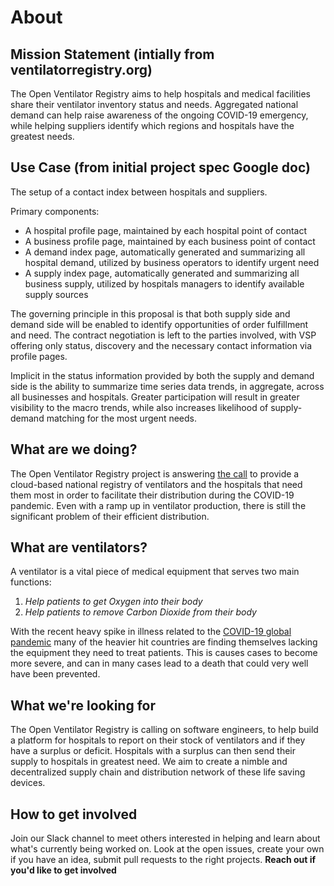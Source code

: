 # About 

## Mission Statement (intially from ventilatorregistry.org)
The Open Ventilator Registry aims to help hospitals and medical facilities share their ventilator inventory status and needs. Aggregated national demand can help raise awareness of the ongoing COVID-19 emergency, while helping suppliers identify which regions and hospitals have the greatest needs.

## Use Case (from initial project spec Google doc)
The setup of a contact index between hospitals and suppliers. 

Primary components:
- A hospital profile page, maintained by each hospital point of contact
- A business profile page, maintained by each business point of contact
- A demand index page, automatically generated and summarizing all hospital demand, utilized by business operators to identify urgent need
- A supply index page, automatically generated and summarizing all business supply, utilized by hospitals managers to identify available supply sources 

The governing principle in this proposal is that both supply side and demand side will be enabled to identify opportunities of order fulfillment and need. The contract negotiation is left to the parties involved, with VSP offering only status, discovery and the necessary contact information via profile pages. 

Implicit in the status information provided by both the supply and demand side is the ability to summarize time series data trends, in aggregate, across all businesses and hospitals. Greater participation will result in greater visibility to the macro trends, while also increases likelihood of supply-demand matching for the most urgent needs. 


## What are we doing?
The Open Ventilator Registry project is answering [the call](https://www.nytimes.com/2020/03/22/opinion/health/ventilator-shortage-coronavirus-solution.html) to provide a cloud-based national registry of ventilators and the hospitals that need them most
in order to facilitate their distribution during the COVID-19 pandemic. Even with a ramp up in ventilator production, there is still the significant problem of their efficient distribution.

## What are ventilators?
A ventilator is a vital piece of medical equipment that serves two main functions:
1. _Help patients to get Oxygen into their body_
2. _Help patients to remove Carbon Dioxide from their body_

With the recent heavy spike in illness related to the [COVID-19 global pandemic](https://www.who.int/emergencies/diseases/novel-coronavirus-2019) many of the heavier hit countries are finding themselves lacking the equipment they need to treat patients. This is causes cases to become more severe, and can in many cases lead to a death that could very well have been prevented.

## What we're looking for
The Open Ventilator Registry is calling on software engineers, to help build a platform for hospitals to report on their stock of ventilators and if they have a surplus
or deficit.  Hospitals with a surplus can then send their supply to hospitals in greatest need.  We aim to create a nimble and decentralized supply chain and 
distribution network of these life saving devices.

## How to get involved
Join our Slack channel to meet others interested in helping and learn about what's currently being worked on. Look at the open issues, create your own if you have an idea, submit pull requests to the right projects.
**Reach out if you'd like to get involved**

